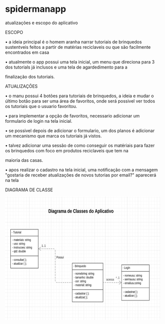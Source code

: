 # spidermanapp

atualizações e escopo do aplicativo

ESCOPO

• a ideia principal é o homem aranha narrar tutoriais de brinquedos sustentveis feitos a partir de matérias reciclaveis ou que são facilmente encontrados em casa

• atualmente o app possui uma tela inicial, um menu que direciona para 3 dos tutorials já inclusos e uma tela de agardedimento para a

finalização dos tutoriais.

ATUALIZAÇÕES

• o manu possui 4 botões para tutoriais de brinquedos, a ideia e mudar o último botão para ser uma área de favoritos, onde será possivel ver todos os tutoriais que o usuario favoritou.

• para implementar a opção de favoritos, necessario adicionar um formulario de login na tela inicial.

• se possivel depois de adicionar o formulario, um dos planos é adicionar um mecanismo que marca os tutoriais já vistos.

• talvez adicionar uma sessão de como conseguir os matériais para fazer os brinquedos com foco em produtos reciclaveis que tem na

maioria das casas.

• apos realizar o cadastro na tela inicial, uma notificação com a mensagem "gostaria de receber atualizações de novos tutorias por email?" aparecerá na tela

DIAGRAMA DE CLASSE
<p align="center">
<img width="750" height="400" src="img_readme/diagrama.jpeg">
</p>
